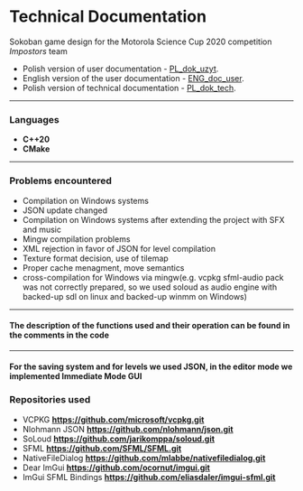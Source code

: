 # Technical Documentation

Sokoban game design for the Motorola Science Cup 2020 competition
*Impostors* team

- Polish version of user documentation - [PL_dok_uzyt](./PL_dok_uzyt.md).
- English version of the user documentation - [ENG_doc_user](./ENG_doc_user.md).
- Polish version of technical documentation - [PL_dok_tech](./PL_dok_tech.md).

***
### Languages ​
- **C++20**
- **CMake**


***

### Problems encountered

- Compilation on Windows systems
- JSON update changed
- Compilation on Windows systems after extending the project with SFX and music
- Mingw compilation problems
- XML ​​rejection in favor of JSON for level compilation
- Texture format decision, use of tilemap
- Proper cache menagment, move semantics
- cross-compilation for Windows via mingw(e.g. vcpkg sfml-audio pack was not correctly prepared, so we used soloud as audio engine with backed-up sdl on linux and backed-up winmm on Windows)


***

#### The description of the functions used and their operation can be found in the comments in the code

***
#### For the saving system and for levels we used JSON, in the editor mode we implemented Immediate Mode GUI

### Repositories used

- VCPKG **https://github.com/microsoft/vcpkg.git**
- Nlohmann JSON **https://github.com/nlohmann/json.git**
- SoLoud **https://github.com/jarikomppa/soloud.git**
- SFML **https://github.com/SFML/SFML.git**
- NativeFileDialog **https://github.com/mlabbe/nativefiledialog.git**
- Dear ImGui **https://github.com/ocornut/imgui.git**
- ImGui SFML Bindings **https://github.com/eliasdaler/imgui-sfml.git**
